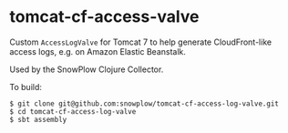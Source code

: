 tomcat-cf-access-valve
======================

Custom `AccessLogValve` for Tomcat 7 to help generate CloudFront-like access logs, e.g. on Amazon Elastic Beanstalk.

Used by the SnowPlow Clojure Collector.

To build:

    $ git clone git@github.com:snowplow/tomcat-cf-access-log-valve.git
    $ cd tomcat-cf-access-log-valve
    $ sbt assembly

